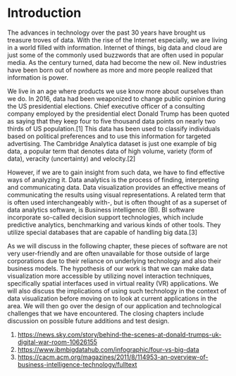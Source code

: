 # Introduction

The advances in technology over the past 30 years have brought us treasure troves of data. With the rise of the Internet especially, we are living in a world filled with information. Internet of things, big data and cloud are just some of the commonly used buzzwords that are often used in popular media. As the century turned, data had become the new oil. New industries have been born out of nowhere as more and more people realized that information is power.

We live in an age where products we use know more about ourselves than we do. In 2016, data had been weaponized to change public opinion during the US presidential elections. Chief executive officer of a consulting company employed by the presidential elect Donald Trump has been quoted as saying that they keep four to five thousand data points on nearly two thirds of US population.[1] This data has been used to classify individuals based on political preferences and to use this information for targeted advertising. The Cambridge Analytica dataset is just one example of big data, a popular term that denotes data of high volume, variety (form of data), veracity (uncertainty) and velocity.[2]

However, if we are to gain insight from such data, we have to find effective ways of analyzing it. Data analytics is the process of finding, interpreting and communicating data. Data visualization provides an effective means of communicating the results using visual representations. A related term that is often used interchangeably with-, but is often thought of as a superset of data analytics software, is Business intelligence (BI). BI software incorporate so-called decision support technologies, which include predictive analytics, benchmarking and various kinds of other tools. They utilize special databases that are capable of handling big data.[3]

As we will discuss in the following chapter, these pieces of software are not very user-friendly and are often unavailable for those outside of large corporations due to their reliance on underlying technology and also their business models. The hypothesis of our work is that we can make data visualization more accessible by utilizing novel interaction techniques, specifically spatial interfaces used in virtual reality (VR) applications. We will also discuss the implications of using such technology in the context of data visualization before moving on to look at current applications in the area. We will then go over the design of our application and technological challenges that we have encountered. The closing chapters include discussion on possible future additions and test design.

1. https://news.sky.com/story/behind-the-scenes-at-donald-trumps-uk-digital-war-room-10626155
2. https://www.ibmbigdatahub.com/infographic/four-vs-big-data
3. https://cacm.acm.org/magazines/2011/8/114953-an-overview-of-business-intelligence-technology/fulltext